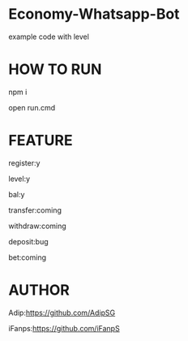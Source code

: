 # Economy-Whatsapp-Bot
example code with level

# HOW TO RUN
npm i

open run.cmd

# FEATURE
register:y

level:y

bal:y

transfer:coming

withdraw:coming

deposit:bug

bet:coming

# AUTHOR

Adip:https://github.com/AdipSG

iFanps:https://github.com/iFanpS
